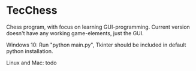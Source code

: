# TecChess #

Chess program, with focus on learning GUI-programming. Current version doesn't have any working game-elements, just the GUI.

Windows 10:
Run "python main.py", Tkinter should be included in default python installation.

Linux and Mac:
todo 